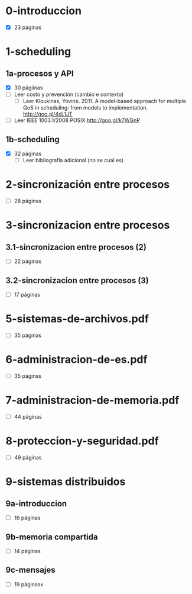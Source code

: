 # 0-introduccion
- [x] 23 páginas

# 1-scheduling
## 1a-procesos y API
- [x] 30 págiinas
- [ ] Leer costo y prevención (cambio e contexto)
    - [ ] Leer Kloukinas, Yovine. 2011. A model-based approach for multiple QoS in scheduling: from models to implementation. http://goo.gl/4xL1JT
- [ ] Leer IEEE 1003.1/2008 POSIX http://goo.gl/k7WGnP
## 1b-scheduling
- [x] 32 páginas
	- [ ] Leer bibliografía adicional (no se cual es)

# 2-sincronización entre procesos
- [ ] 28 páginas

# 3-sincronizacion entre procesos
## 3.1-sincronizacion entre procesos (2)
- [ ] 22 páginas
## 3.2-sincronizacion entre procesos (3)
- [ ] 17 páginas

# 5-sistemas-de-archivos.pdf
- [ ] 35 páginas

# 6-administracion-de-es.pdf
- [ ] 35 páginas

# 7-administracion-de-memoria.pdf
- [ ] 44 páginas

# 8-proteccion-y-seguridad.pdf
- [ ] 49 páginas

# 9-sistemas distribuidos
## 9a-introduccion
- [ ] 16 páginas
## 9b-memoria compartida
- [ ] 14 páginas
## 9c-mensajes
- [ ] 19 páginasx